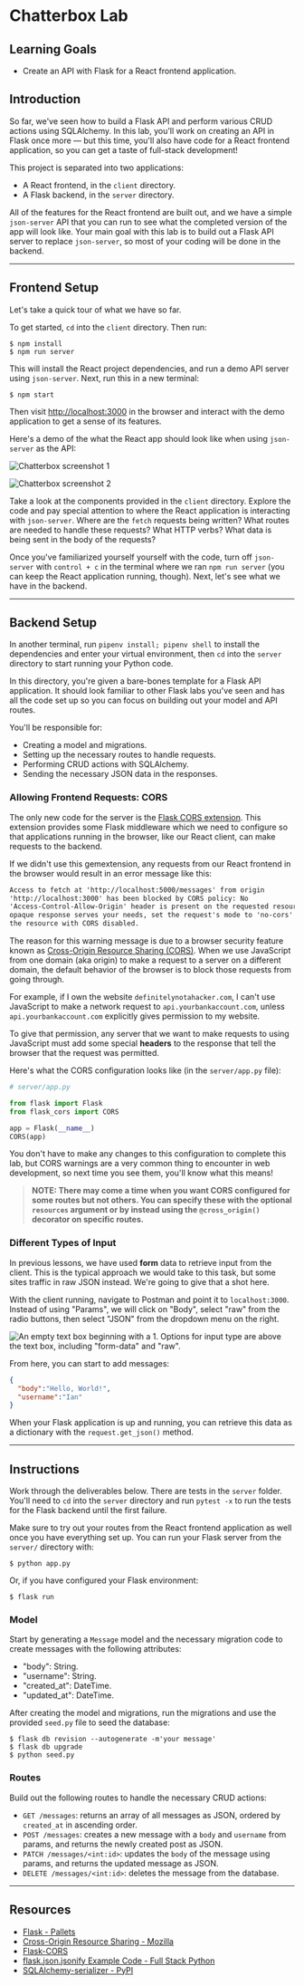 # Chatterbox Lab

## Learning Goals

- Create an API with Flask for a React frontend application.

## Introduction

So far, we've seen how to build a Flask API and perform various CRUD actions
using SQLAlchemy. In this lab, you'll work on creating an API in Flask once
more — but this time, you'll also have code for a React frontend application, so
you can get a taste of full-stack development!

This project is separated into two applications:

- A React frontend, in the `client` directory.
- A Flask backend, in the `server` directory.

All of the features for the React frontend are built out, and we have a simple
`json-server` API that you can run to see what the completed version of the app
will look like. Your main goal with this lab is to build out a Flask API
server to replace `json-server`, so most of your coding will be done in the
backend.

***

## Frontend Setup

Let's take a quick tour of what we have so far.

To get started, `cd` into the `client` directory. Then run:

```console
$ npm install
$ npm run server
```

This will install the React project dependencies, and run a demo API server
using `json-server`. Next, run this in a new terminal:

```console
$ npm start
```

Then visit [http://localhost:3000](http://localhost:3000) in the browser and
interact with the demo application to get a sense of its features.

Here's a demo of the what the React app should look like when using
`json-server` as the API:

![Chatterbox screenshot 1](https://curriculum-content.s3.amazonaws.com/python/chatterbox_screenshot_1.png
"A screenshot of the chatterbox app in dark mode. The header is a purple bar
with 'Chatterbox' in white text. White messages are displayed below their
associated usernames on a black background beneath the header. There is a
space to enter new messages below this black box.")

![Chatterbox screenshot 2](https://curriculum-content.s3.amazonaws.com/python/chatterbox-screenshot_2.png
"A screenshot of the chatterbox app in light mode. The header is a pink bar
with 'Chatterbox' in black text. Black messages are displayed below their
associated usernames on a white background beneath the header. There is a
space to enter new messages below this black box. A message by user 'Duane'
is in the process of being edited.")

Take a look at the components provided in the `client` directory.
Explore the code and pay special attention to where the React application is
interacting with `json-server`. Where are the `fetch` requests being written?
What routes are needed to handle these requests? What HTTP verbs? What data is
being sent in the body of the requests?

Once you've familiarized yourself yourself with the code, turn off `json-server`
with `control + c` in the terminal where we ran `npm run server` (you can keep
the React application running, though). Next, let's see what we have in the
backend.

***

## Backend Setup

In another terminal, run `pipenv install; pipenv shell` to install the
dependencies and enter your virtual environment, then `cd` into the `server`
directory to start running your Python code.

In this directory, you're given a bare-bones template for a Flask API
application. It should look familiar to other Flask labs you've seen and has
all the code set up so you can focus on building out your model and API routes.

You'll be responsible for:

- Creating a model and migrations.
- Setting up the necessary routes to handle requests.
- Performing CRUD actions with SQLAlchemy.
- Sending the necessary JSON data in the responses.

### Allowing Frontend Requests: CORS

The only new code for the server is the [Flask CORS extension][flask-cors]. This
extension provides some Flask middleware which we need to configure so that
applications running in the browser, like our React client, can make requests to
the backend.

If we didn't use this gemextension, any requests from our React frontend in the
browser would result in an error message like this:

```txt
Access to fetch at 'http://localhost:5000/messages' from origin
'http://localhost:3000' has been blocked by CORS policy: No
'Access-Control-Allow-Origin' header is present on the requested resource. If an
opaque response serves your needs, set the request's mode to 'no-cors' to fetch
the resource with CORS disabled.
```

The reason for this warning message is due to a browser security feature known as
[Cross-Origin Resource Sharing (CORS)][cors mdn]. When we use JavaScript from
one domain (aka origin) to make a request to a server on a different domain, the
default behavior of the browser is to block those requests from going through.

For example, if I own the website `definitelynotahacker.com`, I can't use
JavaScript to make a network request to `api.yourbankaccount.com`, unless
`api.yourbankaccount.com` explicitly gives permission to my website.

To give that permission, any server that we want to make requests to using
JavaScript must add some special **headers** to the response that tell the
browser that the request was permitted.

Here's what the CORS configuration looks like (in the `server/app.py` file):

```py
# server/app.py

from flask import Flask
from flask_cors import CORS

app = Flask(__name__)
CORS(app)

```

You don't have to make any changes to this configuration to complete this lab,
but CORS warnings are a very common thing to encounter in web development, so
next time you see them, you'll know what this means!

> **NOTE: There may come a time when you want CORS configured for some routes
> but not others. You can specify these with the optional `resources` argument
> or by instead using the `@cross_origin()` decorator on specific routes.**

### Different Types of Input

In previous lessons, we have used **form** data to retrieve input from the
client. This is the typical approach we would take to this task, but some sites
traffic in raw JSON instead. We're going to give that a shot here.

With the client running, navigate to Postman and point it to `localhost:3000`.
Instead of using "Params", we will click on "Body", select "raw" from the radio
buttons, then select "JSON" from the dropdown menu on the right.

![An empty text box beginning with a 1. Options for input type are above the
text box, including "form-data" and "raw".](
    https://curriculum-content.s3.amazonaws.com/python/raw-json-postman.png)

From here, you can start to add messages:

```json
{
  "body":"Hello, World!",
  "username":"Ian"
}
```

When your Flask application is up and running, you can retrieve this data as a
dictionary with the `request.get_json()` method.

***

## Instructions

Work through the deliverables below. There are tests in the `server`
folder. You'll need to `cd` into the `server` directory and run
`pytest -x` to run the tests for the Flask backend until the first failure.

Make sure to try out your routes from the React frontend application as well
once you have everything set up. You can run your Flask server from the
`server/` directory with:

```console
$ python app.py
```

Or, if you have configured your Flask environment:

```console
$ flask run
```

### Model

Start by generating a `Message` model and the necessary migration code to create
messages with the following attributes:

- "body": String.
- "username": String.
- "created_at": DateTime.
- "updated_at": DateTime.

After creating the model and migrations, run the migrations and use the provided
`seed.py` file to seed the database:

```console
$ flask db revision --autogenerate -m'your message'
$ flask db upgrade
$ python seed.py
```

### Routes

Build out the following routes to handle the necessary CRUD actions:

- `GET /messages`: returns an array of all messages as JSON, ordered by
  `created_at` in ascending order.
- `POST /messages`: creates a new message with a `body` and `username` from
  params, and returns the newly created post as JSON.
- `PATCH /messages/<int:id>`: updates the `body` of the message using params,
  and returns the updated message as JSON.
- `DELETE /messages/<int:id>`: deletes the message from the database.

***

## Resources

- [Flask - Pallets](https://flask.palletsprojects.com/en/2.2.x/)
- [Cross-Origin Resource Sharing - Mozilla][cors mdn]
- [Flask-CORS][flask-cors]
- [flask.json.jsonify Example Code - Full Stack Python](https://www.fullstackpython.com/flask-json-jsonify-examples.html)
- [SQLAlchemy-serializer - PyPI](https://pypi.org/project/SQLAlchemy-serializer/)

[cors mdn]: https://developer.mozilla.org/en-US/docs/Web/HTTP/CORS
[flask-cors]: https://flask-cors.readthedocs.io/en/latest/
